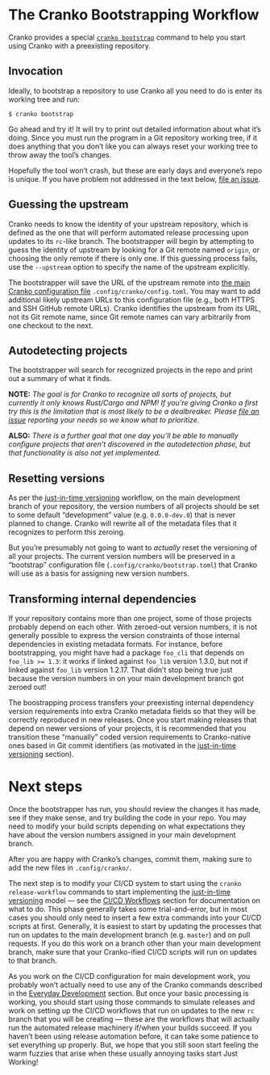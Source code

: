 # The Cranko Bootstrapping Workflow

Cranko provides a special [`cranko bootstrap`](../commands/dev/bootstrap.md)
command to help you start using Cranko with a preexisting repository.


## Invocation

Ideally, to bootstrap a repository to use Cranko all you need to do is enter its
working tree and run:

```shell
$ cranko bootstrap
```

Go ahead and try it! It will try to print out detailed information about what
it’s doing. Since you must run the program in a Git repository working tree, if
it does anything that you don’t like you can always reset your working tree to
throw away the tool’s changes.

Hopefully the tool won’t crash, but these are early days and everyone’s repo is
unique. If you have problem not addressed in the text below, [file an
issue][issue].

[issue]: https://github.com/pkgw/cranko/issues/new


## Guessing the upstream

Cranko needs to know the identity of your upstream repository, which is defined
as the one that will perform automated release processing upon updates to its
`rc`-like branch. The bootstrapper will begin by attempting to guess the
identity of upstream by looking for a Git remote named `origin`, or choosing the
only remote if there is only one. If this guessing process fails, use the
`--upstream` option to specify the name of the upstream explicitly.

The bootstrapper will save the URL of the upstream remote into [the main Cranko
configuration file](../configuration/index.md) `.config/cranko/config.toml`. You
may want to add additional likely upstream URLs to this configuration file
(e.g., both HTTPS and SSH GitHub remote URLs). Cranko identifies the upstream
from its URL, not its Git remote name, since Git remote names can vary
arbitrarily from one checkout to the next.


## Autodetecting projects

The bootstrapper will search for recognized projects in the repo and print out a
summary of what it finds.

**NOTE:** *The goal is for Cranko to recognize all sorts of projects, but
currently it only knows Rust/Cargo and NPM! If you’re giving Cranko a first try
this is the limitation that is most likely to be a dealbreaker. Please [file an
issue](https://github.com/pkgw/cranko/issues/new) reporting your needs so we
know what to prioritize.*

**ALSO:** *There is a further goal that one day you’ll be able to manually
configure projects that aren’t discovered in the autodetection phase, but that
functionality is also not yet implemented.*


## Resetting versions

As per the [just-in-time versioning][jitv] workflow, on the main development
branch of your repository, the version numbers of all projects should be set to
some default “development” value (e.g. `0.0.0-dev.0`) that is never planned to
change. Cranko will rewrite all of the metadata files that it recognizes to
perform this zeroing.

[jitv]: ../jit-versioning/index.md

But you’re presumably not going to want to *actually* reset the versioning of
all your projects. The current version numbers will be preserved in a “bootstrap”
configuration file (`.config/cranko/bootstrap.toml`) that Cranko will use as a
basis for assigning new version numbers.


## Transforming internal dependencies

If your repository contains more than one project, some of those projects
probably depend on each other. With zeroed-out version numbers, it is not
generally possible to express the version constraints of those internal
dependencies in existing metadata formats. For instance, before bootstrapping,
you might have had a package `foo_cli` that depends on `foo_lib >= 1.3`: it
works if linked against `foo_lib` version 1.3.0, but not if linked against
`foo_lib` version 1.2.17. That didn’t stop being true just because the version
numbers in on your main development branch got zeroed out!

The boostrapping process transfers your preexisting internal dependency version
requirements into extra Cranko metadata fields so that they will be correctly
reproduced in new releases. Once you start making releases that depend on newer
versions of your projects, it is recommended that you transition these “manually”
coded version requirements to Cranko-native ones based in Git commit identifiers
(as motivated in the [just-in-time versioning][jitv] section).


# Next steps

Once the bootstrapper has run, you should review the changes it has made, see if
they make sense, and try building the code in your repo. You may need to modify
your build scripts depending on what expectations they have about the version
numbers assigned in your main development branch.

After you are happy with Cranko’s changes, commit them, making sure to add the
new files in `.config/cranko/`.

The next step is to modify your CI/CD system to start using the `cranko
release-workflow` commands to start implementing the [just-in-time
versioning][jitv] model — see the [CI/CD Workflows][ci-cd-wf] section for
documentation on what to do. This phase generally takes some trial-and-error,
but in most cases you should only need to insert a few extra commands into your
CI/CD scripts at first. Generally, it is easiest to start by updating the
processes that run on updates to the main development branch (e.g. `master`) and
on pull requests. If you do this work on a branch other than your main
development branch, make sure that your Cranko-ified CI/CD scripts will run on
updates to that branch.

[ci-cd-wf]: ../workflows-cicd/index.md

As you work on the CI/CD configuration for main development work, you probably
won’t actually need to use any of the Cranko commands described in the [Everyday
Development][dev-wf] section. But once your basic processing is working, you
should start using those commands to simulate releases and work on setting up
the CI/CD workflows that run on updates to the new `rc` branch that you will be
creating — these are the workflows that will actually run the automated release
machinery if/when your builds succeed. If you haven’t been using release
automation before, it can take some patience to set everything up properly. But,
we hope that you still soon start feeling the warm fuzzies that arise when these
usually annoying tasks start Just Working!

[dev-wf]: ../workflows-def/index.md
